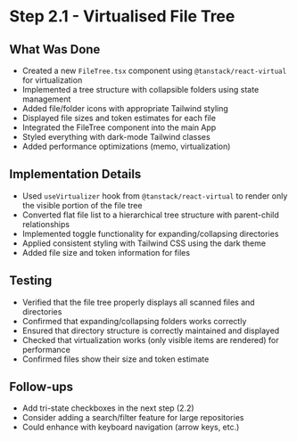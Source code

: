 # Step 2.1 - Virtualised File Tree

## What Was Done
- Created a new `FileTree.tsx` component using `@tanstack/react-virtual` for virtualization
- Implemented a tree structure with collapsible folders using state management
- Added file/folder icons with appropriate Tailwind styling
- Displayed file sizes and token estimates for each file
- Integrated the FileTree component into the main App
- Styled everything with dark-mode Tailwind classes
- Added performance optimizations (memo, virtualization)

## Implementation Details
- Used `useVirtualizer` hook from `@tanstack/react-virtual` to render only the visible portion of the file tree
- Converted flat file list to a hierarchical tree structure with parent-child relationships
- Implemented toggle functionality for expanding/collapsing directories
- Applied consistent styling with Tailwind CSS using the dark theme
- Added file size and token information for files

## Testing
- Verified that the file tree properly displays all scanned files and directories
- Confirmed that expanding/collapsing folders works correctly
- Ensured that directory structure is correctly maintained and displayed
- Checked that virtualization works (only visible items are rendered) for performance
- Confirmed files show their size and token estimate

## Follow-ups
- Add tri-state checkboxes in the next step (2.2)
- Consider adding a search/filter feature for large repositories
- Could enhance with keyboard navigation (arrow keys, etc.) 